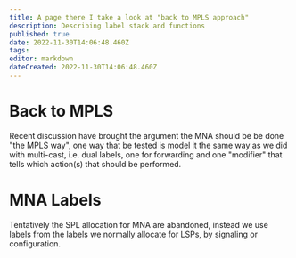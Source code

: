 ```yaml
---
title: A page there I take a look at "back to MPLS approach"
description: Describing label stack and functions
published: true
date: 2022-11-30T14:06:48.460Z
tags: 
editor: markdown
dateCreated: 2022-11-30T14:06:48.460Z
---
```


# Back to MPLS
Recent discussion have brought the argument the MNA should be be done "the MPLS way", one way that be tested is model it the same way as we did with multi-cast, i.e. dual labels, one for forwarding and one "modifier" that tells which action(s) that should be performed.

# MNA Labels
Tentatively the SPL allocation for MNA are abandoned, instead we use labels from the labels we normally allocate for LSPs, by signaling or configuration.